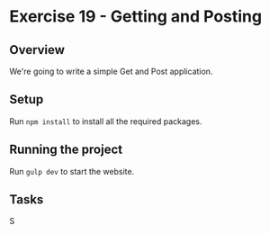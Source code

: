# Exercise 19 - Getting and Posting

## Overview
We're going to write a simple Get and Post application.  


## Setup

Run `npm install` to install all the required packages.

## Running the project

Run `gulp dev` to start the website.

## Tasks

S